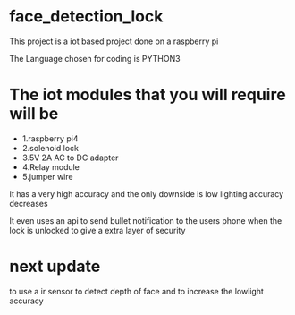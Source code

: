 # face_detection_lock
This project is a iot based project done on a raspberry pi 

The Language chosen for coding is PYTHON3

# The iot modules that you will require will be 

- 1.raspberry pi4
- 2.solenoid lock
- 3.5V 2A AC to DC adapter
- 4.Relay module
- 5.jumper wire

It has a very high accuracy and the only downside is low lighting accuracy decreases

It even uses an api to send bullet notification to the users phone when the lock is unlocked to give a extra layer of security 

# next update
to use a ir sensor to detect depth of face and to increase the lowlight accuracy 
